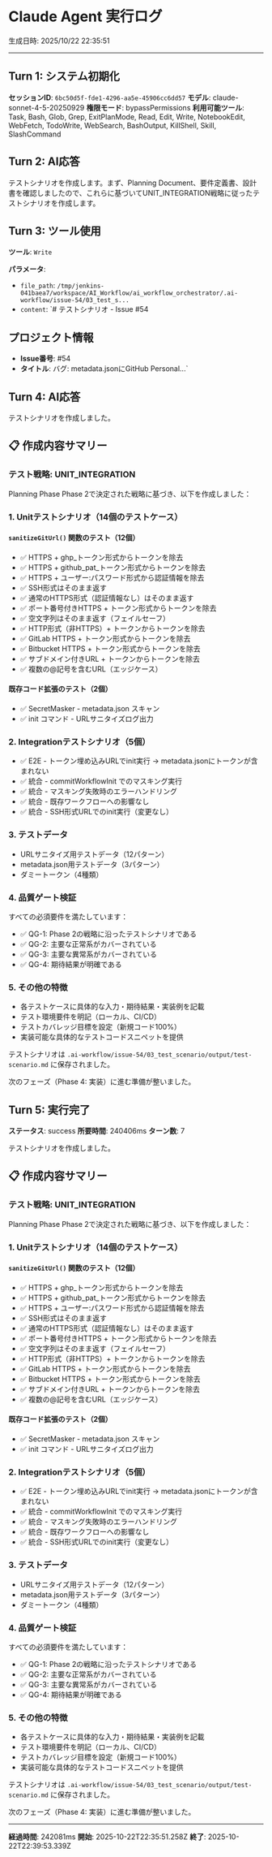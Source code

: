 # Claude Agent 実行ログ

生成日時: 2025/10/22 22:35:51

---

## Turn 1: システム初期化

**セッションID**: `6bc50d5f-fde1-4296-aa5e-45906cc6dd57`
**モデル**: claude-sonnet-4-5-20250929
**権限モード**: bypassPermissions
**利用可能ツール**: Task, Bash, Glob, Grep, ExitPlanMode, Read, Edit, Write, NotebookEdit, WebFetch, TodoWrite, WebSearch, BashOutput, KillShell, Skill, SlashCommand

## Turn 2: AI応答

テストシナリオを作成します。まず、Planning Document、要件定義書、設計書を確認しましたので、これらに基づいてUNIT_INTEGRATION戦略に従ったテストシナリオを作成します。

## Turn 3: ツール使用

**ツール**: `Write`

**パラメータ**:
- `file_path`: `/tmp/jenkins-041baea7/workspace/AI_Workflow/ai_workflow_orchestrator/.ai-workflow/issue-54/03_test_s...`
- `content`: `# テストシナリオ - Issue #54

## プロジェクト情報

- **Issue番号**: #54
- **タイトル**: バグ: metadata.jsonにGitHub Personal...`

## Turn 4: AI応答

テストシナリオを作成しました。

## 📋 作成内容サマリー

### テスト戦略: UNIT_INTEGRATION
Planning Phase Phase 2で決定された戦略に基づき、以下を作成しました：

### 1. **Unitテストシナリオ（14個のテストケース）**

#### `sanitizeGitUrl()` 関数のテスト（12個）
- ✅ HTTPS + ghp_トークン形式からトークンを除去
- ✅ HTTPS + github_pat_トークン形式からトークンを除去
- ✅ HTTPS + ユーザー:パスワード形式から認証情報を除去
- ✅ SSH形式はそのまま返す
- ✅ 通常のHTTPS形式（認証情報なし）はそのまま返す
- ✅ ポート番号付きHTTPS + トークン形式からトークンを除去
- ✅ 空文字列はそのまま返す（フェイルセーフ）
- ✅ HTTP形式（非HTTPS）+ トークンからトークンを除去
- ✅ GitLab HTTPS + トークン形式からトークンを除去
- ✅ Bitbucket HTTPS + トークン形式からトークンを除去
- ✅ サブドメイン付きURL + トークンからトークンを除去
- ✅ 複数の@記号を含むURL（エッジケース）

#### 既存コード拡張のテスト（2個）
- ✅ SecretMasker - metadata.json スキャン
- ✅ init コマンド - URLサニタイズログ出力

### 2. **Integrationテストシナリオ（5個）**
- ✅ E2E - トークン埋め込みURLでinit実行 → metadata.jsonにトークンが含まれない
- ✅ 統合 - commitWorkflowInit でのマスキング実行
- ✅ 統合 - マスキング失敗時のエラーハンドリング
- ✅ 統合 - 既存ワークフローへの影響なし
- ✅ 統合 - SSH形式URLでのinit実行（変更なし）

### 3. **テストデータ**
- URLサニタイズ用テストデータ（12パターン）
- metadata.json用テストデータ（3パターン）
- ダミートークン（4種類）

### 4. **品質ゲート検証**
すべての必須要件を満たしています：
- ✅ QG-1: Phase 2の戦略に沿ったテストシナリオである
- ✅ QG-2: 主要な正常系がカバーされている
- ✅ QG-3: 主要な異常系がカバーされている
- ✅ QG-4: 期待結果が明確である

### 5. **その他の特徴**
- 各テストケースに具体的な入力・期待結果・実装例を記載
- テスト環境要件を明記（ローカル、CI/CD）
- テストカバレッジ目標を設定（新規コード100%）
- 実装可能な具体的なテストコードスニペットを提供

テストシナリオは `.ai-workflow/issue-54/03_test_scenario/output/test-scenario.md` に保存されました。

次のフェーズ（Phase 4: 実装）に進む準備が整いました。

## Turn 5: 実行完了

**ステータス**: success
**所要時間**: 240406ms
**ターン数**: 7

テストシナリオを作成しました。

## 📋 作成内容サマリー

### テスト戦略: UNIT_INTEGRATION
Planning Phase Phase 2で決定された戦略に基づき、以下を作成しました：

### 1. **Unitテストシナリオ（14個のテストケース）**

#### `sanitizeGitUrl()` 関数のテスト（12個）
- ✅ HTTPS + ghp_トークン形式からトークンを除去
- ✅ HTTPS + github_pat_トークン形式からトークンを除去
- ✅ HTTPS + ユーザー:パスワード形式から認証情報を除去
- ✅ SSH形式はそのまま返す
- ✅ 通常のHTTPS形式（認証情報なし）はそのまま返す
- ✅ ポート番号付きHTTPS + トークン形式からトークンを除去
- ✅ 空文字列はそのまま返す（フェイルセーフ）
- ✅ HTTP形式（非HTTPS）+ トークンからトークンを除去
- ✅ GitLab HTTPS + トークン形式からトークンを除去
- ✅ Bitbucket HTTPS + トークン形式からトークンを除去
- ✅ サブドメイン付きURL + トークンからトークンを除去
- ✅ 複数の@記号を含むURL（エッジケース）

#### 既存コード拡張のテスト（2個）
- ✅ SecretMasker - metadata.json スキャン
- ✅ init コマンド - URLサニタイズログ出力

### 2. **Integrationテストシナリオ（5個）**
- ✅ E2E - トークン埋め込みURLでinit実行 → metadata.jsonにトークンが含まれない
- ✅ 統合 - commitWorkflowInit でのマスキング実行
- ✅ 統合 - マスキング失敗時のエラーハンドリング
- ✅ 統合 - 既存ワークフローへの影響なし
- ✅ 統合 - SSH形式URLでのinit実行（変更なし）

### 3. **テストデータ**
- URLサニタイズ用テストデータ（12パターン）
- metadata.json用テストデータ（3パターン）
- ダミートークン（4種類）

### 4. **品質ゲート検証**
すべての必須要件を満たしています：
- ✅ QG-1: Phase 2の戦略に沿ったテストシナリオである
- ✅ QG-2: 主要な正常系がカバーされている
- ✅ QG-3: 主要な異常系がカバーされている
- ✅ QG-4: 期待結果が明確である

### 5. **その他の特徴**
- 各テストケースに具体的な入力・期待結果・実装例を記載
- テスト環境要件を明記（ローカル、CI/CD）
- テストカバレッジ目標を設定（新規コード100%）
- 実装可能な具体的なテストコードスニペットを提供

テストシナリオは `.ai-workflow/issue-54/03_test_scenario/output/test-scenario.md` に保存されました。

次のフェーズ（Phase 4: 実装）に進む準備が整いました。


---

**経過時間**: 242081ms
**開始**: 2025-10-22T22:35:51.258Z
**終了**: 2025-10-22T22:39:53.339Z
